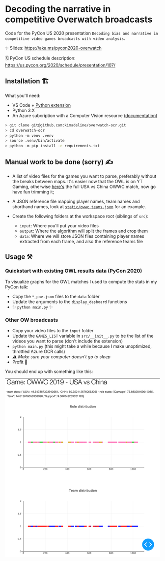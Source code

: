 # Decoding the narrative in competitive Overwatch broadcasts

Code for the PyCon US 2020 presentation `Decoding bias and narrative in competitive video games broadcasts with video analysis`.

✨ Slides: https://aka.ms/pycon2020-overwatch

🗓 PyCon US schedule description: https://us.pycon.org/2020/schedule/presentation/107/

## Installation 🏗

What you'll need:

- VS Code + [Python extension](https://marketplace.visualstudio.com/items?itemName=ms-python.python)
- Python 3.X
- An Azure subcription with a Computer Vision resource ([documentation](https://docs.microsoft.com/en-us/azure/cognitive-services/computer-vision/quickstarts-sdk/python-sdk#create-a-computer-vision-azure-resource))

```sh
> git clone git@github.com:kimadeline/overwatch-ocr.git
> cd overwatch-ocr
> python -m venv .venv
> source .venv/bin/activate
> python -m pip install -r requirements.txt
```

## Manual work to be done (sorry) ✍️

- A list of video files for the games you want to parse, preferably without the breaks between maps. It's easier now that the OWL is on YT Gaming, otherwise [here's](https://www.youtube.com/watch?v=DrPyUcNo1HI) the full USA vs China OWWC match, now go have fun trimming it;
- A JSON reference file mapping player names, team names and shorthand names, look at [`static/owwc_teams.json`](https://github.com/kimadeline/overwatch-ocr/blob/master/static/owwc_teams.json) for an example.

- Create the following folders at the workspace root (siblings of `src`):
  - `input`: Where you'll put your video files
  - `output`: Where the algorithm will split the frames and crop them
  - `data`: Where we will store JSON files containing player names extracted from each frame, and also the reference teams file

## Usage ⚒

### Quickstart with existing OWL results data (PyCon 2020)

To visualize graphs for the OWL matches I used to compute the stats in my PyCon talk:

- Copy the `*_pov.json` files to the `data` folder
- Update the arguments to the `display_dasboard` functions
- ✨ `python main.py` ✨

### Other OW broadcasts

- Copy your video files to the `input` folder
- Update the `GAMES_LIST` variable in `src/__init__.py` to be the list of the videos you want to parse (don't include the extension)
- `python main.py` (this might take a while because I make unoptimized, throttled Azure OCR calls)
- _⚠️ Make sure your computer doesn't go to sleep_
- Profit 🥳

You should end up with something like this:

![Overwatch World Cup USA vs China finals analysis](https://raw.githubusercontent.com/kimadeline/overwatch-ocr/master/static/readme_screenshot.png)
